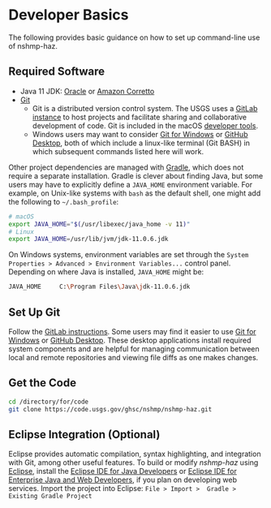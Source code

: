 # Developer Basics

The following provides basic guidance on how to set up command-line use of nshmp-haz.

## Required Software

* Java 11 JDK: [Oracle](https://www.oracle.com/java/technologies/javase-jdk11-downloads.html) or
  [Amazon Corretto](https://docs.aws.amazon.com/corretto/latest/corretto-11-ug/downloads-list.html)
* [Git](https://git-scm.com/downloads)  
  * Git is a distributed version control system. The USGS uses a [GitLab](https://docs.gitlab.com)
    [instance](https://code.usgs.gov/) to host projects and facilitate sharing and collaborative
    development of code. Git is included in the macOS
    [developer tools](https://developer.apple.com/xcode/).  
  * Windows users may want to consider [Git for Windows](https://git-for-windows.github.io) or
    [GitHub Desktop](https://desktop.github.com), both of which include a linux-like terminal
    (Git BASH) in which subsequent commands listed here will work.  

Other project dependencies are managed with [Gradle](https://gradle.org/), which does not
require a separate installation. Gradle is clever about finding Java, but some users may have to
explicitly define a `JAVA_HOME` environment variable. For example, on Unix-like systems with
`bash` as the default shell, one might add the following to `~/.bash_profile`:

```bash
# macOS
export JAVA_HOME="$(/usr/libexec/java_home -v 11)"
# Linux
export JAVA_HOME=/usr/lib/jvm/jdk-11.0.6.jdk
```

On Windows systems, environment variables are set through the `System Properties > Advanced >
Environment Variables...` control panel. Depending on where Java is installed, `JAVA_HOME`
might be:

```bash
JAVA_HOME     C:\Program Files\Java\jdk-11.0.6.jdk
```

## Set Up Git

Follow the [GitLab instructions](https://docs.gitlab.com/ee/topics/git/). Some users may find it
easier to use [Git for Windows](https://git-for-windows.github.io) or
[GitHub Desktop](https://desktop.github.com). These desktop applications install required system
components and are helpful for managing communication between local and remote repositories and
viewing file diffs as one makes changes.

## Get the Code

```bash
cd /directory/for/code
git clone https://code.usgs.gov/ghsc/nshmp/nshmp-haz.git
```

## Eclipse Integration (Optional)

Eclipse provides automatic compilation, syntax highlighting, and integration with Git, among
other useful features. To build or modify *nshmp-haz* using [Eclipse](http://www.eclipse.org/),
install the [Eclipse IDE for Java Developers](https://www.eclipse.org/downloads/packages/) or
[Eclipse IDE for Enterprise Java and Web Developers](https://www.eclipse.org/downloads/packages/),
if you plan on developing web services. Import the project into Eclipse: `File > Import > 
Gradle > Existing Gradle Project`
